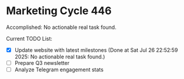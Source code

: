 # Marketing Cycle 446

Accomplished: No actionable real task found.

Current TODO List:

- [x] Update website with latest milestones  (Done at Sat Jul 26 22:52:59 2025: No actionable real task found.)
- [ ] Prepare Q3 newsletter
- [ ] Analyze Telegram engagement stats